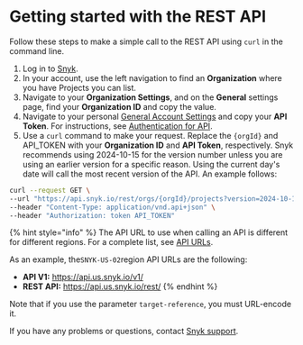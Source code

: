# Getting started with the REST API

Follow these steps to make a simple call to the REST API using `curl` in the command line.

1. Log in to [Snyk](https://snyk.io/).
2. In your account, use the left navigation to find an **Organization** where you have Projects you can list.
3. Navigate to your **Organization Settings**, and on the **General** settings page, find your **Organization ID** and copy the value.
4. Navigate to your personal [General Account Settings](https://app.snyk.io/account/) and copy your **API Token**. For instructions, see [Authentication for API](../authentication-for-api/).
5. Use a `curl` command to make your request. Replace the `{orgId}` and API\_TOKEN with your **Organization ID** and **API Token**, respectively. Snyk recommends using 2024-10-15 for the version number unless you are using an earlier version for a specific reason. Using the current day's date will call the most recent version of the API.  An example follows:

```sh
curl --request GET \
--url "https://api.snyk.io/rest/orgs/{orgId}/projects?version=2024-10-15" \
--header "Content-Type: application/vnd.api+json" \
--header "Authorization: token API_TOKEN"
```

{% hint style="info" %}
The API URL to use when calling an API is different for different regions. For a complete list, see [API URLs](about-the-rest-api.md#api-urls).

As an example, the`SNYK-US-02`region API URLs are the following:

* **API V1:** https://api.us.snyk.io/v1/
* **REST API:** https://api.us.snyk.io/rest/
{% endhint %}

Note that if you use the parameter `target-reference`, you must URL-encode it.

If you have any problems or questions, contact [Snyk support](https://support.snyk.io).
